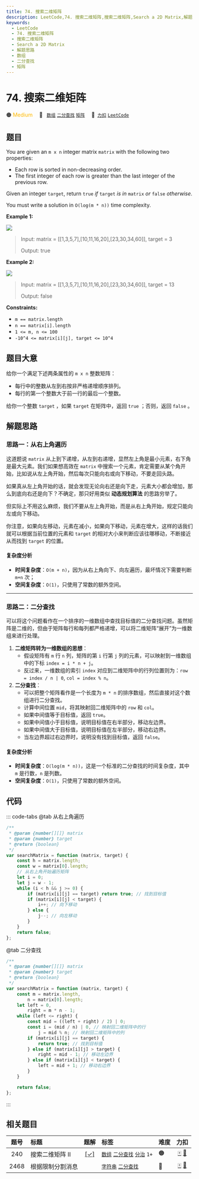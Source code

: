 ```yaml
---
title: 74. 搜索二维矩阵
description: LeetCode,74. 搜索二维矩阵,搜索二维矩阵,Search a 2D Matrix,解题思路,数组,二分查找,矩阵
keywords:
  - LeetCode
  - 74. 搜索二维矩阵
  - 搜索二维矩阵
  - Search a 2D Matrix
  - 解题思路
  - 数组
  - 二分查找
  - 矩阵
---
```


# 74. 搜索二维矩阵

🟠 <font color=#ffb800>Medium</font>&emsp; 🔖&ensp; [`数组`](/tag/array.md) [`二分查找`](/tag/binary-search.md) [`矩阵`](/tag/matrix.md)&emsp; 🔗&ensp;[`力扣`](https://leetcode.cn/problems/search-a-2d-matrix) [`LeetCode`](https://leetcode.com/problems/search-a-2d-matrix)

## 题目

You are given an `m x n` integer matrix `matrix` with the following two
properties:

- Each row is sorted in non-decreasing order.
- The first integer of each row is greater than the last integer of the previous row.

Given an integer `target`, return `true` _if_ `target` _is in_ `matrix` _or_
`false` _otherwise_.

You must write a solution in `O(log(m * n))` time complexity.

**Example 1:**

![](https://assets.leetcode.com/uploads/2020/10/05/mat.jpg)

> Input: matrix = [[1,3,5,7],[10,11,16,20],[23,30,34,60]], target = 3
>
> Output: true

**Example 2:**

![](https://assets.leetcode.com/uploads/2020/10/05/mat2.jpg)

> Input: matrix = [[1,3,5,7],[10,11,16,20],[23,30,34,60]], target = 13
>
> Output: false

**Constraints:**

- `m == matrix.length`
- `n == matrix[i].length`
- `1 <= m, n <= 100`
- `-10^4 <= matrix[i][j], target <= 10^4`

## 题目大意

给你一个满足下述两条属性的 `m x n` 整数矩阵：

- 每行中的整数从左到右按非严格递增顺序排列。
- 每行的第一个整数大于前一行的最后一个整数。

给你一个整数 `target` ，如果 `target` 在矩阵中，返回 `true` ；否则，返回 `false` 。

## 解题思路

### 思路一：从右上角遍历

这道题说 `matrix` 从上到下递增，从左到右递增，显然左上角是最小元素，右下角是最大元素。我们如果想高效在 `matrix` 中搜索一个元素，肯定需要从某个角开始，比如说从左上角开始，然后每次只能向右或向下移动，不要走回头路。

如果真从左上角开始的话，就会发现无论向右还是向下走，元素大小都会增加，那么到底向右还是向下？不确定，那只好用类似 **动态规划算法** 的思路穷举了。

但实际上不用这么麻烦，我们不要从左上角开始，而是从右上角开始，规定只能向左或向下移动。

你注意，如果向左移动，元素在减小，如果向下移动，元素在增大，这样的话我们就可以根据当前位置的元素和 `target` 的相对大小来判断应该往哪移动，不断接近从而找到 `target` 的位置。

#### 复杂度分析

- **时间复杂度**：`O(m + n)`，因为从右上角向下、向左遍历，最坏情况下需要判断 `m+n` 次；
- **空间复杂度**：`O(1)`，只使用了常数的额外空间。

---

### 思路二：二分查找

可以将这个问题看作在一个排序的一维数组中查找目标值的二分查找问题。虽然矩阵是二维的，但由于矩阵每行和每列都严格递增，可以将二维矩阵“展开”为一维数组来进行处理。

1. **二维矩阵转为一维数组的思想**：
   - 假设矩阵有 `m` 行 `n` 列，矩阵的第 `i` 行第 `j` 列的元素，可以映射到一维数组中的下标 `index = i * n + j`。
   - 反过来，一维数组的索引 `index` 对应到二维矩阵中的行列位置则为：`row = index / n | 0`, `col = index % n`。
2. **二分查找**：
   - 可以把整个矩阵看作是一个长度为 `m * n` 的排序数组，然后直接对这个数组进行二分查找。
   - 计算中间位置 `mid`，将其映射回二维矩阵中的 `row` 和 `col`。
   - 如果中间值等于目标值，返回 `true`。
   - 如果中间值小于目标值，说明目标值在右半部分，移动左边界。
   - 如果中间值大于目标值，说明目标值在左半部分，移动右边界。
   - 当左边界超过右边界时，说明没有找到目标值，返回 `false`。

#### 复杂度分析

- **时间复杂度**：`O(log(m * n))`，这是一个标准的二分查找的时间复杂度，其中 `m` 是行数，`n` 是列数。
- **空间复杂度**：`O(1)`，只使用了常数的额外空间。

## 代码

::: code-tabs
@tab 从右上角遍历

```javascript
/**
 * @param {number[][]} matrix
 * @param {number} target
 * @return {boolean}
 */
var searchMatrix = function (matrix, target) {
	const h = matrix.length;
	const w = matrix[0].length;
	// 从右上角开始遍历矩阵
	let i = 0;
	let j = w - 1;
	while (i < h && j >= 0) {
		if (matrix[i][j] == target) return true; // 找到目标值
		if (matrix[i][j] < target) {
			i++; // 向下移动
		} else {
			j--; // 向左移动
		}
	}
	return false;
};
```

@tab 二分查找

```javascript
/**
 * @param {number[][]} matrix
 * @param {number} target
 * @return {boolean}
 */
var searchMatrix = function (matrix, target) {
	const m = matrix.length,
		n = matrix[0].length;
	let left = 0,
		right = m * n - 1;
	while (left <= right) {
		const mid = ((left + right) / 2) | 0;
		const i = (mid / n) | 0, // 映射回二维矩阵中的行
			j = mid % n; // 映射回二维矩阵中的列
		if (matrix[i][j] == target) {
			return true; // 找到目标值
		} else if (matrix[i][j] > target) {
			right = mid - 1; // 移动左边界
		} else if (matrix[i][j] < target) {
			left = mid + 1; // 移动右边界
		}
	}

	return false;
};
```

:::

## 相关题目

<!-- prettier-ignore -->
| 题号 | 标题 | 题解 | 标签 | 难度 | 力扣 |
| :------: | :------ | :------: | :------ | :------ | :------: |
| 240 | 搜索二维矩阵 II | [[✓]](/problem/0240.md) |  [`数组`](/tag/array.md) [`二分查找`](/tag/binary-search.md) [`分治`](/tag/divide-and-conquer.md) `1+` | 🟠 | [🀄️](https://leetcode.cn/problems/search-a-2d-matrix-ii) [🔗](https://leetcode.com/problems/search-a-2d-matrix-ii) |
| 2468 | 根据限制分割消息 |  |  [`字符串`](/tag/string.md) [`二分查找`](/tag/binary-search.md) | 🔴 | [🀄️](https://leetcode.cn/problems/split-message-based-on-limit) [🔗](https://leetcode.com/problems/split-message-based-on-limit) |